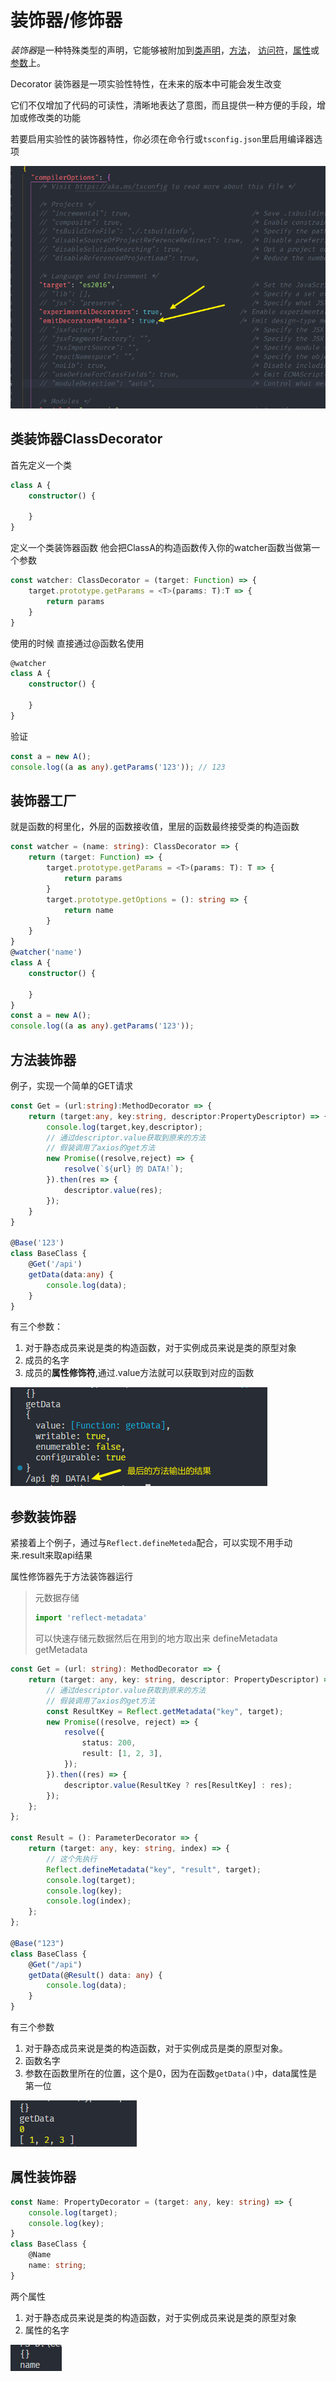 # 装饰器/修饰器

*装饰器*是一种特殊类型的声明，它能够被附加到[类声明](https://www.tslang.cn/docs/handbook/decorators.html#class-decorators)，[方法](https://www.tslang.cn/docs/handbook/decorators.html#method-decorators)， [访问符](https://www.tslang.cn/docs/handbook/decorators.html#accessor-decorators)，[属性](https://www.tslang.cn/docs/handbook/decorators.html#property-decorators)或[参数](https://www.tslang.cn/docs/handbook/decorators.html#parameter-decorators)上。

Decorator 装饰器是一项实验性特性，在未来的版本中可能会发生改变

它们不仅增加了代码的可读性，清晰地表达了意图，而且提供一种方便的手段，增加或修改类的功能

若要启用实验性的装饰器特性，你必须在命令行或`tsconfig.json`里启用编译器选项

![image-20230622164447663](./assets/image-20230622164447663.png)

## 类装饰器ClassDecorator

首先定义一个类

```ts
class A {
    constructor() {
 
    }
}
```

定义一个类装饰器函数 他会把ClassA的构造函数传入你的watcher函数当做第一个参数

```ts
const watcher: ClassDecorator = (target: Function) => {
    target.prototype.getParams = <T>(params: T):T => {
        return params
    }
}
```

使用的时候 直接通过@函数名使用

```ts
@watcher
class A {
    constructor() {
 
    }
}
```

验证

```ts
const a = new A();
console.log((a as any).getParams('123')); // 123
```

## 装饰器工厂

就是函数的柯里化，外层的函数接收值，里层的函数最终接受类的构造函数

```ts
const watcher = (name: string): ClassDecorator => {
    return (target: Function) => {
        target.prototype.getParams = <T>(params: T): T => {
            return params
        }
        target.prototype.getOptions = (): string => {
            return name
        }
    }
}
@watcher('name')
class A {
    constructor() {
 
    }
}
const a = new A();
console.log((a as any).getParams('123'));
```

## 方法装饰器

例子，实现一个简单的GET请求

```ts
const Get = (url:string):MethodDecorator => {
	return (target:any, key:string, descriptor:PropertyDescriptor) => {
		console.log(target,key,descriptor);
		// 通过descriptor.value获取到原来的方法
		// 假装调用了axios的get方法
		new Promise((resolve,reject) => {
			resolve(`${url} 的 DATA!`);
		}).then(res => {
			descriptor.value(res);
		});
	}
}

@Base('123')
class BaseClass {
	@Get('/api')
	getData(data:any) {
		console.log(data);
	}
}
```

有三个参数：

1. 对于静态成员来说是类的构造函数，对于实例成员来说是类的原型对象
2. 成员的名字
3. 成员的**属性修饰符**,通过.value方法就可以获取到对应的函数

![image-20230622215648787](./assets/image-20230622215648787.png)

## 参数装饰器

紧接着上个例子，通过与`Reflect.defineMeteda`配合，可以实现不用手动来.result来取api结果

属性修饰器先于方法装饰器运行

> 元数据存储
>
> ```ts
> import 'reflect-metadata'
> ```
>
> 可以快速存储元数据然后在用到的地方取出来 defineMetadata getMetadata

```ts
const Get = (url: string): MethodDecorator => {
	return (target: any, key: string, descriptor: PropertyDescriptor) => {
		// 通过descriptor.value获取到原来的方法
		// 假装调用了axios的get方法
		const ResultKey = Reflect.getMetadata("key", target);
		new Promise((resolve, reject) => {
			resolve({
				status: 200,
				result: [1, 2, 3],
			});
		}).then((res) => {
			descriptor.value(ResultKey ? res[ResultKey] : res);
		});
	};
};

const Result = (): ParameterDecorator => {
	return (target: any, key: string, index) => {
		// 这个先执行
		Reflect.defineMetadata("key", "result", target);
		console.log(target);
		console.log(key);
		console.log(index);
	};
};

@Base("123")
class BaseClass {
	@Get("/api")
	getData(@Result() data: any) {
		console.log(data);
	}
}
```

有三个参数

1. 对于静态成员来说是类的构造函数，对于实例成员是类的原型对象。
2. 函数名字
3. 参数在函数里所在的位置，这个是0，因为在函数`getData()`中，data属性是第一位

![image-20230622221138108](./assets/image-20230622221138108.png)

## 属性装饰器

```ts
const Name: PropertyDecorator = (target: any, key: string) => {
	console.log(target);
	console.log(key);
}
class BaseClass {
	@Name
	name: string;
}
```

两个属性

1. 对于静态成员来说是类的构造函数，对于实例成员来说是类的原型对象
2. 属性的名字

![image-20230622221724988](./assets/image-20230622221724988.png)

